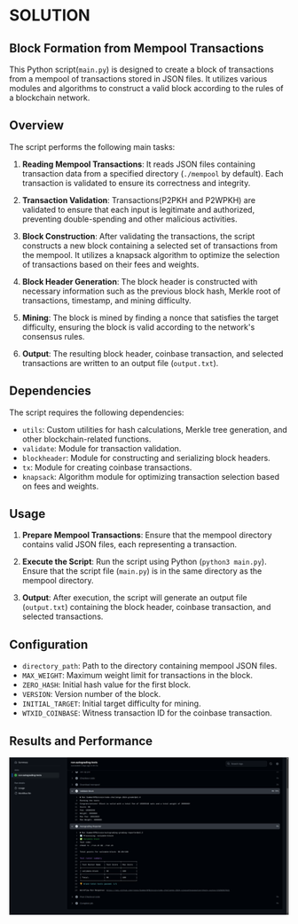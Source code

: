 # SOLUTION

## Block Formation from Mempool Transactions

This Python script(`main.py`) is designed to create a block of transactions from a mempool of transactions stored in JSON files. It utilizes various modules and algorithms to construct a valid block according to the rules of a blockchain network.

## Overview

The script performs the following main tasks:

1. **Reading Mempool Transactions**: It reads JSON files containing transaction data from a specified directory (`./mempool` by default). Each transaction is validated to ensure its correctness and integrity.

2. **Transaction Validation**: Transactions(P2PKH and P2WPKH) are validated to ensure that each input is legitimate and authorized, preventing double-spending and other malicious activities.

3. **Block Construction**: After validating the transactions, the script constructs a new block containing a selected set of transactions from the mempool. It utilizes a knapsack algorithm to optimize the selection of transactions based on their fees and weights.

4. **Block Header Generation**: The block header is constructed with necessary information such as the previous block hash, Merkle root of transactions, timestamp, and mining difficulty.

5. **Mining**: The block is mined by finding a nonce that satisfies the target difficulty, ensuring the block is valid according to the network's consensus rules.

6. **Output**: The resulting block header, coinbase transaction, and selected transactions are written to an output file (`output.txt`).

## Dependencies

The script requires the following dependencies:

- `utils`: Custom utilities for hash calculations, Merkle tree generation, and other blockchain-related functions.
- `validate`: Module for transaction validation.
- `blockheader`: Module for constructing and serializing block headers.
- `tx`: Module for creating coinbase transactions.
- `knapsack`: Algorithm module for optimizing transaction selection based on fees and weights.

## Usage

1. **Prepare Mempool Transactions**: Ensure that the mempool directory contains valid JSON files, each representing a transaction.

2. **Execute the Script**: Run the script using Python (`python3 main.py`). Ensure that the script file (`main.py`) is in the same directory as the mempool directory.

3. **Output**: After execution, the script will generate an output file (`output.txt`) containing the block header, coinbase transaction, and selected transactions.

## Configuration

- `directory_path`: Path to the directory containing mempool JSON files.
- `MAX_WEIGHT`: Maximum weight limit for transactions in the block.
- `ZERO_HASH`: Initial hash value for the first block.
- `VERSION`: Version number of the block.
- `INITIAL_TARGET`: Initial target difficulty for mining.
- `WTXID_COINBASE`: Witness transaction ID for the coinbase transaction.

## Results and Performance

![score](./assets/score.png)
